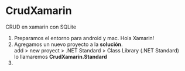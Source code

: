 # CrudXamarin
CRUD en xamarin con SQLite

1. Preparamos el entorno para android y mac. Hola Xamarin!
2. Agregamos un nuevo proyecto a la **solución**.   
add > new proyect > .NET Standard > Class Library (.NET Standard)   
lo llamaremos **CrudXamarin.Standard**
3. 
